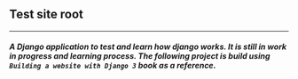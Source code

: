 ## Test site root
---
##### A Django application to test and learn how django works. It is still in work in progress and learning process. The following project is build using `Building a website with Django 3` book as a reference.